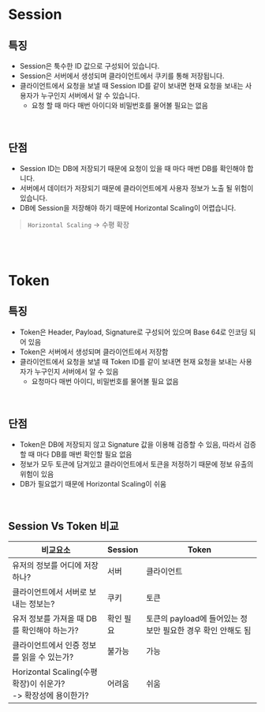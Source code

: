 # Session

## 특징

- Session은 툭수한 ID 값으로 구성되어 있습니다.
- Session은 서버에서 생성되며 클라이언트에서 쿠키를 통해 저장됩니다.
- 클라이언트에서 요청을 보낼 때 Session ID를 같이 보내면 현재 요청을 보내는 사용자가 누구인지 서버에서 알 수 있습니다.
  - 요청 할 때 마다 매번 아이디와 비밀번호를 물어볼 필요는 없음

<br />

## 단점

- Session ID는 DB에 저장되기 때문에 요청이 있을 때 마다 매번 DB를 확인해야 합니다.
- 서버에서 데이터가 저장되기 때문에 클라이언트에게 사용자 정보가 노출 될 위험이 있습니다.
- DB에 Session을 저장해야 하기 때문에 Horizontal Scaling이 어렵습니다.

> `Horizontal Scaling` ->  수평 확장

<br />

<br />

# Token

## 특징

- Token은 Header, Payload, Signature로 구성되어 있으며 Base 64로 인코딩 되어 있음
- Token은 서버에서 생성되며 클라이언트에서 저장함
- 클라이언트에서 요청을 보낼 때 Token ID를 같이 보내면 현재 요청을 보내는 사용자가 누구인지 서버에서 알 수 있음
  - 요청마다 매번 아이디, 비밀번호를 물어볼 필요 없음

<br />

## 단점

- Token은 DB에 저장되지 않고 Signature 값을 이용해 검증할 수 있음, 따라서 검증할 때 마다 DB를 매번 확인할 필요 없음
- 정보가 모두 토큰에 담겨있고 클라이언트에서 토큰을 저정하기 때문에 정보 유출의 위험이 있음
- DB가 필요없기 때문에 Horizontal Scaling이 쉬움

<br />

## Session Vs Token 비교

| 비교요소                                                     | Session   | Token                                                       |
| ------------------------------------------------------------ | --------- | ----------------------------------------------------------- |
| 유저의 정보를 어디에 저장하나?                               | 서버      | 클라이언트                                                  |
| 클라이언트에서 서버로 보내는 정보는?                         | 쿠키      | 토큰                                                        |
| 유저 정보를 가져올 때 DB를 확인해야 하는가?                  | 확인 필요 | 토큰의 payload에 들어있는 정보만 필요한 경우 확인 안해도 됨 |
| 클라이언트에서 인증 정보를 읽을 수 있는가?                   | 불가능    | 가능                                                        |
| Horizontal Scaling(수평확장)이 쉬운가?<br />-> 확장성에 용이한가? | 어려움    | 쉬움                                                        |

